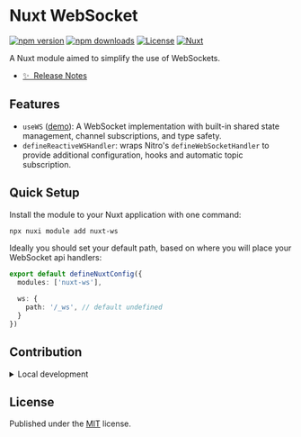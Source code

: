 # Nuxt WebSocket

[![npm version][npm-version-src]][npm-version-href]
[![npm downloads][npm-downloads-src]][npm-downloads-href]
[![License][license-src]][license-href]
[![Nuxt][nuxt-src]][nuxt-href]

A Nuxt module aimed to simplify the use of WebSockets.

- [✨ &nbsp;Release Notes](/CHANGELOG.md)
<!-- - [🏀 Online playground](https://stackblitz.com/github/sandros94/lab?file=playground%2Fapp.vue) -->
<!-- - [📖 &nbsp;Documentation](https://example.com) -->

## Features

- `useWS` ([demo](https://reactive-ws.s94.dev/)): A WebSocket implementation with built-in shared state management, channel subscriptions, and type safety.
- `defineReactiveWSHandler`: wraps Nitro's `defineWebSocketHandler` to provide additional configuration, hooks and automatic topic subscription.

## Quick Setup

Install the module to your Nuxt application with one command:

```bash
npx nuxi module add nuxt-ws
```

Ideally you should set your default path, based on where you will place your WebSocket api handlers:

```ts
export default defineNuxtConfig({
  modules: ['nuxt-ws'],

  ws: {
    path: '/_ws', // default undefined
  }
})
```

## Contribution

<details>
  <summary>Local development</summary>
  
  ```bash
  # Install dependencies
  pnpm install
  
  # Generate type stubs
  pnpm run dev:prepare
  
  # Develop with the playground
  pnpm run dev
  
  # Build the playground
  pnpm run dev:build
  
  # Run ESLint
  pnpm run lint
  
  # Run Vitest
  pnpm run test
  pnpm run test:watch
  ```

</details>

## License

Published under the [MIT](/LICENSE) license.


<!-- Badges -->
[npm-version-src]: https://img.shields.io/npm/v/nuxt-ws/latest.svg?style=flat&colorA=020420&colorB=00DC82
[npm-version-href]: https://npmjs.com/package/nuxt-ws

[npm-downloads-src]: https://img.shields.io/npm/dm/nuxt-ws.svg?style=flat&colorA=020420&colorB=00DC82
[npm-downloads-href]: https://npmjs.com/package/nuxt-ws

[license-src]: https://img.shields.io/npm/l/nuxt-ws.svg?style=flat&colorA=020420&colorB=00DC82
[license-href]: https://npmjs.com/package/nuxt-ws

[nuxt-src]: https://img.shields.io/badge/Nuxt-020420?logo=nuxt.js
[nuxt-href]: https://nuxt.com
